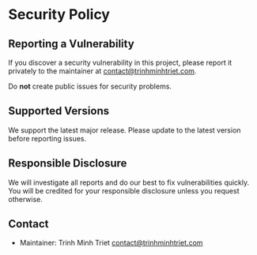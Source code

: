# Security Policy

## Reporting a Vulnerability

If you discover a security vulnerability in this project, please report it privately to the
maintainer at contact@trinhminhtriet.com.

Do **not** create public issues for security problems.

## Supported Versions

We support the latest major release. Please update to the latest version before reporting issues.

## Responsible Disclosure

We will investigate all reports and do our best to fix vulnerabilities quickly. You will be credited for your responsible disclosure unless you request otherwise.

## Contact

- Maintainer: Trinh Minh Triet <contact@trinhminhtriet.com>
